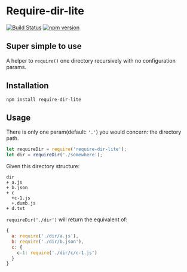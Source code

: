 # Require-dir-lite

[![Build Status](https://travis-ci.org/derekchuank/require-dir-lite.svg?branch=master)](https://travis-ci.org/derekchuank/require-dir-lite)
[![npm version](https://badge.fury.io/js/require-dir-lite.svg)](http://badge.fury.io/js/require-dir-lite)

## Super simple to use

A helper to `require()` one directory recursively with no configuration params.


## Installation

```
npm install require-dir-lite
```

## Usage

There is only one param(default: `'.'`) you would concern: the directory path.

```js
let requireDir = require('require-dir-lite');
let dir = requireDir('./somewhere');
```

Given this directory structure:

```
dir
+ a.js
+ b.json
+ c
  +c-1.js
  +.dumb.js
+ d.txt
```

`requireDir('./dir')` will return the equivalent of:

```js
{
  a: require('./dir/a.js'),
  b: require('./dir/b.json'),
  c: {
    c-1: require('./dir/c/c-1.js')
  }
}
```

